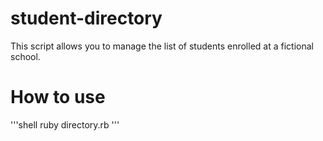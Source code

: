 # student-directory

This script allows you to manage the list of students enrolled at a fictional school.

# How to use

'''shell
ruby directory.rb
'''